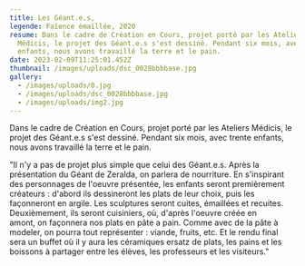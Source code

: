```yaml
---
title: Les Géant.e.s,
legende: Faïence émaillée, 2020
resume: Dans le cadre de Création en Cours, projet porté par les Ateliers
  Médicis, le projet des Géant.e.s s'est dessiné. Pendant six mois, avec trente
  enfants, nous avons travaillé la terre et le pain.
date: 2023-02-09T11:25:01.452Z
thumbnail: /images/uploads/dsc_0028bbbbase.jpg
gallery:
  - /images/uploads/0.jpg
  - /images/uploads/dsc_0028bbbbase.jpg
  - /images/uploads/img2.jpg
---
```

Dans le cadre de Création en Cours, projet porté par les Ateliers Médicis, le projet des Géant.e.s s'est dessiné. Pendant six mois, avec trente enfants, nous avons travaillé la terre et le pain.

"Il n'y a pas de projet plus simple que celui des Géant.e.s. Après la présentation du Géant de Zeralda, on parlera de nourriture. En s'inspirant des personnages de l'oeuvre présentée, les enfants seront premièrement créateurs : d'abord ils dessineront les plats de leur choix, puis les façonneront en argile. Les sculptures seront cuites, émaillées et recuites. Deuxièmement, ils seront cuisiniers, où, d'après l'oeuvre créée en amont, on façonnera nos plats en pâte a pain. Comme avec de la pâte à modeler, on pourra tout représenter : viande, fruits, etc. Et le rendu final sera un buffet où il y aura les céramiques ersatz de plats, les pains et les boissons à partager entre les élèves, les professeurs et les visiteurs."
